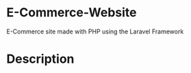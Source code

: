 # E-Commerce-Website
E-Commerce site made with PHP using the Laravel Framework

<h1>Description</h1>
